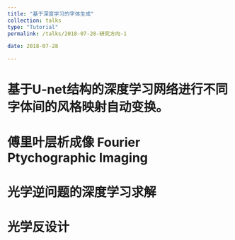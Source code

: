 ```yaml
---
title: "基于深度学习的字体生成"
collection: talks
type: "Tutorial"
permalink: /talks/2018-07-28-研究方向-1

date: 2018-07-28

---
```


# 基于U-net结构的深度学习网络进行不同字体间的风格映射自动变换。
# 傅里叶层析成像 Fourier Ptychographic Imaging 
# 光学逆问题的深度学习求解
# 光学反设计
